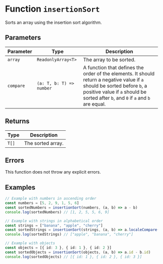 # Function `insertionSort`

Sorts an array using the insertion sort algorithm.

## Parameters

| Parameter | Type                     | Description                                                                                                                                                                                                    |
| --------- | ------------------------ | -------------------------------------------------------------------------------------------------------------------------------------------------------------------------------------------------------------- |
| `array`   | `ReadonlyArray<T>`       | The array to be sorted.                                                                                                                                                                                        |
| `compare` | `(a: T, b: T) => number` | A function that defines the order of the elements. It should return a negative value if `a` should be sorted before `b`, a positive value if `a` should be sorted after `b`, and `0` if `a` and `b` are equal. |

## Returns

| Type  | Description       |
| ----- | ----------------- |
| `T[]` | The sorted array. |

## Errors

This function does not throw any explicit errors.

## Examples

```typescript
// Example with numbers in ascending order
const numbers = [5, 2, 9, 1, 5, 6]
const sortedNumbers = insertionSort(numbers, (a, b) => a - b)
console.log(sortedNumbers) // [1, 2, 5, 5, 6, 9]

// Example with strings in alphabetical order
const strings = ["banana", "apple", "cherry"]
const sortedStrings = insertionSort(strings, (a, b) => a.localeCompare(b))
console.log(sortedStrings) // ["apple", "banana", "cherry"]

// Example with objects
const objects = [{ id: 3 }, { id: 1 }, { id: 2 }]
const sortedObjects = insertionSort(objects, (a, b) => a.id - b.id)
console.log(sortedObjects) // [{ id: 1 }, { id: 2 }, { id: 3 }]
```

